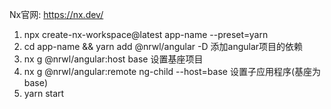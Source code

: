 Nx官网: https://nx.dev/


1. npx create-nx-workspace@latest app-name --preset=yarn
2. cd app-name && yarn add @nrwl/angular -D 添加angular项目的依赖
3. nx g @nrwl/angular:host base 设置基座项目
4. nx g @nrwl/angular:remote ng-child --host=base 设置子应用程序(基座为base)
5. yarn start